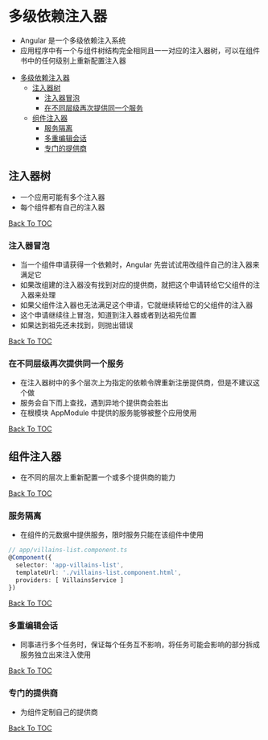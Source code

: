 # 多级依赖注入器

- Angular 是一个多级依赖注入系统
- 应用程序中有一个与组件树结构完全相同且一一对应的注入器树，可以在组件书中的任何级别上重新配置注入器

<!-- @import "[TOC]" {cmd="toc" depthFrom=1 depthTo=6 orderedList=false} -->

<!-- code_chunk_output -->

* [多级依赖注入器](#多级依赖注入器)
	* [注入器树](#注入器树)
		* [注入器冒泡](#注入器冒泡)
		* [在不同层级再次提供同一个服务](#在不同层级再次提供同一个服务)
	* [组件注入器](#组件注入器)
		* [服务隔离](#服务隔离)
		* [多重编辑会话](#多重编辑会话)
		* [专门的提供商](#专门的提供商)

<!-- /code_chunk_output -->

## 注入器树

 * 一个应用可能有多个注入器
 * 每个组件都有自己的注入器

[Back To TOC](#多级依赖注入器)

### 注入器冒泡

 * 当一个组件申请获得一个依赖时，Angular 先尝试试用改组件自己的注入器来满足它
 * 如果改组建的注入器没有找到对应的提供商，就把这个申请转给它父组件的注入器来处理
 * 如果父组件注入器也无法满足这个申请，它就继续转给它的父组件的注入器
 * 这个申请继续往上冒泡，知道到注入器或者到达祖先位置
 * 如果达到祖先还未找到，则抛出错误

[Back To TOC](#多级依赖注入器)

### 在不同层级再次提供同一个服务

 * 在注入器树中的多个层次上为指定的依赖令牌重新注册提供商，但是不建议这个做
 * 服务会自下而上查找，遇到异地个提供商会胜出
 * 在根模块 AppModule 中提供的服务能够被整个应用使用

[Back To TOC](#多级依赖注入器)

## 组件注入器
 
 * 在不同的层次上重新配置一个或多个提供商的能力

[Back To TOC](#多级依赖注入器)

### 服务隔离

 * 在组件的元数据中提供服务，限时服务只能在该组件中使用

```ts
// app/villains-list.component.ts
@Component({
  selector: 'app-villains-list',
  templateUrl: './villains-list.component.html',
  providers: [ VillainsService ]
})
```

[Back To TOC](#多级依赖注入器)

### 多重编辑会话

 * 同事进行多个任务时，保证每个任务互不影响，将任务可能会影响的部分拆成服务独立出来注入使用

[Back To TOC](#多级依赖注入器)

### 专门的提供商

 * 为组件定制自己的提供商

[Back To TOC](#多级依赖注入器)
